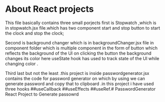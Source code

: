 # About React projects

This file basically contains three small porjects 
first is Stopwatch ,which is in stopwatch.jsx file.which has two component start and stop button to start the clock and stop the clock;

Second is background changer which is in backgroundChanger.jsx file in component folder which is multiple component in the form of button which reflects the background of the UI on clicking the button the background changes its color here useState hook has used to track state of the UI while changing color .

Third last but not the least .this project is inside passwordgenerator.jsx contains the code for password generator on which by using we can generate password and copy that to clipboard .in this project i have used three hooks 
##useCallback
##useEffects
##useRef.# PasswordGenerator
React Project to Generate passowrd
